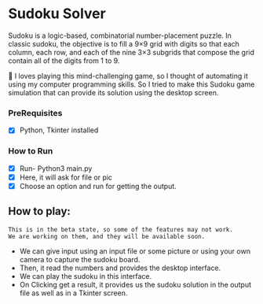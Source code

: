 # Sudoku Solver
Sudoku is a logic-based, combinatorial number-placement puzzle. In classic sudoku, the objective is to fill a 9×9 grid with digits so that each column, each row, and each of the nine 3×3 subgrids that compose the grid contain all of the digits from 1 to 9.

👕
I loves playing this mind-challenging game, so I thought of automating it using my computer programming skills. So I tried to make this Sudoku game simulation that can provide its solution using the desktop screen.


### PreRequisites
- [X] Python, Tkinter installed

### How to Run
- [X] Run- Python3 main.py
- [X] Here, it will ask for file or pic
- [X] Choose an option and run for getting the output.

## How to play:
```
This is in the beta state, so some of the features may not work.
We are working on them, and they will be available soon.
```
- We can give input using an input file or some picture or using your own camera to capture the sudoku board.
- Then, it read the numbers and provides the desktop interface.
- We can play the sudoku in this interface.
- On Clicking get a result, it provides us the sudoku solution in the output file as well as in a Tkinter screen.
